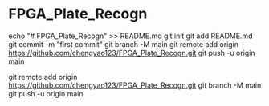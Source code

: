 # FPGA_Plate_Recogn

echo "# FPGA_Plate_Recogn" >> README.md
git init
git add README.md
git commit -m "first commit"
git branch -M main
git remote add origin https://github.com/chengyao123/FPGA_Plate_Recogn.git
git push -u origin main

git remote add origin https://github.com/chengyao123/FPGA_Plate_Recogn.git
git branch -M main
git push -u origin main
